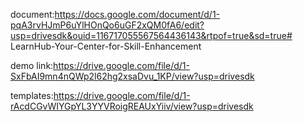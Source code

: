 document:https://docs.google.com/document/d/1-pqA3rvHJmP6uYlHOnQo6uGF2xQM0fA6/edit?usp=drivesdk&ouid=116717055567564436143&rtpof=true&sd=true# LearnHub-Your-Center-for-Skill-Enhancement

demo link:https://drive.google.com/file/d/1-SxFbAI9mn4nQWp2l62hg2xsaDvu_1KP/view?usp=drivesdk

templates:https://drive.google.com/file/d/1-rAcdCGvWIYGpYL3YYVRoigREAUxYiiv/view?usp=drivesdk
